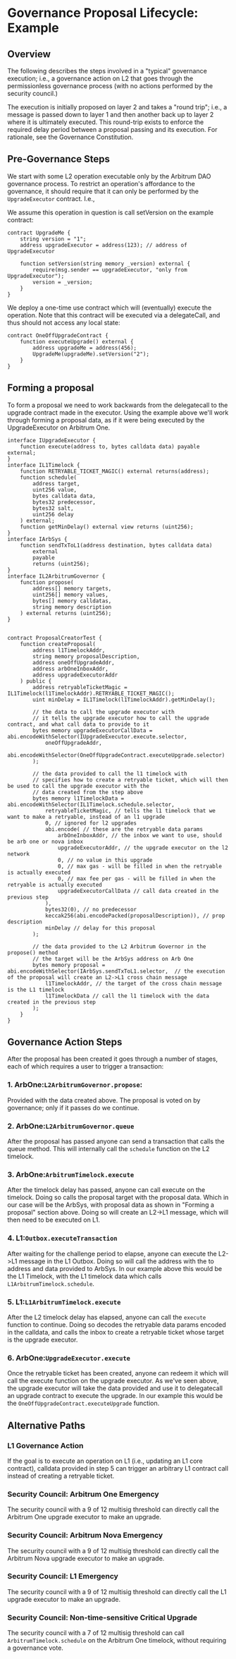 # Governance Proposal Lifecycle: Example

## Overview

The following describes the steps involved in a "typical" governance execution; i.e., a governance action on L2 that goes through the permissionless governance process (with no actions performed by the security council.)

The execution is initially proposed on layer 2 and takes a "round trip"; i.e., a message is passed down to layer 1 and then another back up to layer 2 where it is ultimately executed. This round-trip exists to enforce the required delay period between a proposal passing and its execution. For rationale, see the Governance Constitution.

## Pre-Governance Steps

We start with some L2 operation executable only by the Arbitrum DAO governance process. To restrict an operation's affordance to the governance, it should require that it can only be performed by the `UpgradeExecutor` contract. I.e.,

We assume this operation in question is call setVersion on the example contract:

```sol
contract UpgradeMe {
    string version = "1";
    address upgradeExecutor = address(123); // address of UpgradeExecutor

    function setVersion(string memory _version) external {
        require(msg.sender == upgradeExecutor, "only from  UpgradeExecutor");
        version = _version;
    }
}
```

We deploy a one-time use contract which will (eventually) execute the operation. Note that this contract will be executed via a delegateCall, and thus should not access any local state:

```sol
contract OneOffUpgradeContract {
    function executeUpgrade() external {
        address upgradeMe = address(456);
        UpgradeMe(upgradeMe).setVersion("2");
    }
}
```

## Forming a proposal
To form a proposal we need to work backwards from the delegatecall to the upgrade contract made in the executor. Using the example above we'll work through forming a proposal data, as if it were being executed by the UpgradeExecutor on Arbitrum One.

```solidity
interface IUpgradeExecutor {
    function execute(address to, bytes calldata data) payable external;
}
interface IL1Timelock {
    function RETRYABLE_TICKET_MAGIC() external returns(address);
    function schedule(
        address target,
        uint256 value,
        bytes calldata data,
        bytes32 predecessor,
        bytes32 salt,
        uint256 delay
    ) external;
    function getMinDelay() external view returns (uint256);
}
interface IArbSys {
    function sendTxToL1(address destination, bytes calldata data)
        external
        payable
        returns (uint256);
}
interface IL2ArbitrumGovernor {
    function propose(
        address[] memory targets,
        uint256[] memory values,
        bytes[] memory calldatas,
        string memory description
    ) external returns (uint256);
}


contract ProposalCreatorTest {
    function createProposal(
        address l1TimelockAddr, 
        string memory proposalDescription, 
        address oneOffUpgradeAddr, 
        address arbOneInboxAddr, 
        address upgradeExecutorAddr
    ) public {
        address retryableTicketMagic = IL1Timelock(l1TimelockAddr).RETRYABLE_TICKET_MAGIC();
        uint minDelay = IL1Timelock(l1TimelockAddr).getMinDelay();

        // the data to call the upgrade executor with
        // it tells the upgrade executor how to call the upgrade contract, and what call data to provide to it
        bytes memory upgradeExecutorCallData = abi.encodeWithSelector(IUpgradeExecutor.execute.selector, 
            oneOffUpgradeAddr,
            abi.encodeWithSelector(OneOffUpgradeContract.executeUpgrade.selector)
        );

        // the data provided to call the l1 timelock with
        // specifies how to create a retryable ticket, which will then be used to call the upgrade executor with the
        // data created from the step above
        bytes memory l1TimelockData = abi.encodeWithSelector(IL1Timelock.schedule.selector, 
            retryableTicketMagic, // tells the l1 timelock that we want to make a retryable, instead of an l1 upgrade
            0, // ignored for l2 upgrades
            abi.encode( // these are the retryable data params
                arbOneInboxAddr, // the inbox we want to use, should be arb one or nova inbox
                upgradeExecutorAddr, // the upgrade executor on the l2 network
                0, // no value in this upgrade
                0, // max gas - will be filled in when the retryable is actually executed
                0, // max fee per gas - will be filled in when the retryable is actually executed
                upgradeExecutorCallData // call data created in the previous step
            ), 
            bytes32(0), // no predecessor
            keccak256(abi.encodePacked(proposalDescription)), // prop description
            minDelay // delay for this proposal
        );

        // the data provided to the L2 Arbitrum Governor in the propose() method
        // the target will be the ArbSys address on Arb One
        bytes memory proposal = abi.encodeWithSelector(IArbSys.sendTxToL1.selector,  // the execution of the proposal will create an L2->L1 cross chain message
            l1TimelockAddr, // the target of the cross chain message is the L1 timelock
            l1TimelockData // call the l1 timelock with the data created in the previous step
        );
    }
}
```

## Governance Action Steps
After the proposal has been created it goes through a number of stages, each of which requires a user to trigger a transaction:

### **1. ArbOne:`L2ArbitrumGovernor.propose`**:
Provided with the data created above. The proposal is voted on by governance; only if it passes do we continue.

### **2. ArbOne:`L2ArbitrumGovernor.queue`**
After the proposal has passed anyone can send a transaction that calls the queue method. This will internally call the `schedule` function on the L2 timelock.

### **3. ArbOne:`ArbitrumTimelock.execute`**
After the timelock delay has passed, anyone can call execute on the timelock. Doing so calls the proposal target with the proposal data. Which in our case will be the ArbSys, with proposal data as shown in "Forming a proposal" section above. Doing so will create an L2->L1 message, which will then need to be executed on L1.

### **4. L1:`Outbox.executeTransaction`**
After waiting for the challenge period to elapse, anyone can execute the L2->L1 message in the L1 Outbox. Doing so will call the address with the to address and data provided to ArbSys. In our example above this would be the L1 Timelock, with the L1 timelock data which calls `L1ArbitrumTimelock.schedule`.

### **5. L1:`L1ArbitrumTimelock.execute`**    
After the L2 timelock delay has elapsed, anyone can call the `execute` function to continue. Doing so decodes the retryable data params encoded in the calldata, and calls the inbox to create a retryable ticket whose target is the upgrade executor.

### **6. ArbOne:`UpgradeExecutor.execute`**
Once the retryable ticket has been created, anyone can redeem it which will call the execute function on the upgrade executor. As we've seen above, the upgrade executor will take the data provided and use it to delegatecall an upgrade contract to execute the upgrade. In our example this would be the `OneOffUpgradeContract.executeUpgrade` function.

## Alternative Paths

### L1 Governance Action

If the goal is to execute an operation on L1 (i.e., updating an L1 core contract), calldata provided in step 5 can trigger an arbitrary L1 contract call instead of creating a retryable ticket.

### Security Council: Arbitrum One Emergency

The security council with a 9 of 12 multisig threshold can directly call the Arbitrum One upgrade executor to make an upgrade.

### Security Council: Arbitrum Nova Emergency

The security council with a 9 of 12 multisig threshold can directly call the Arbitrum Nova upgrade executor to make an upgrade.

### Security Council: L1 Emergency

The security council with a 9 of 12 multisig threshold can directly call the L1 upgrade executor to make an upgrade.

### Security Council: Non-time-sensitive Critical Upgrade

The security council with a 7 of 12 multisig threshold can call `ArbitrumTimelock.schedule` on the Arbitrum One timelock, without requiring a governance vote.


